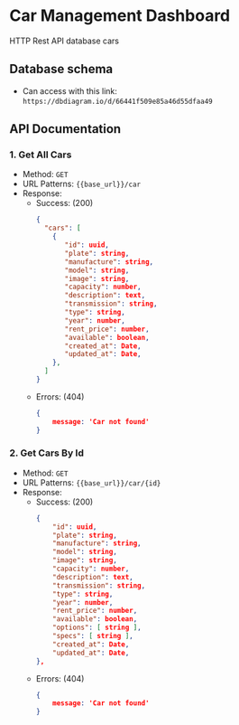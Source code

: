 # Car Management Dashboard
HTTP Rest API database cars

## Database schema
- Can access with this link: `https://dbdiagram.io/d/66441f509e85a46d55dfaa49`

## API Documentation
### 1. Get All Cars
- Method: `GET`
- URL Patterns: `{{base_url}}/car`
- Response:
  - Success: (200)
    ```json
    {
      "cars": [
        {  
           "id": uuid,
           "plate": string,
           "manufacture": string,
           "model": string,
           "image": string,
           "capacity": number,
           "description": text,
           "transmission": string,
           "type": string,
           "year": number,
           "rent_price": number,
           "available": boolean,
           "created_at": Date,
           "updated_at": Date,
        },
      ]
    }
    ```
  - Errors: (404)
    ```json
    { 
        message: 'Car not found' 
    }
    ```    

### 2. Get Cars By Id
- Method: `GET`
- URL Patterns: `{{base_url}}/car/{id}`
- Response:
  - Success: (200)
    ```json
    {  
        "id": uuid,
        "plate": string,
        "manufacture": string,
        "model": string,
        "image": string,
        "capacity": number,
        "description": text,
        "transmission": string,
        "type": string,
        "year": number,
        "rent_price": number,
        "available": boolean,
        "options": [ string ],
        "specs": [ string ],
        "created_at": Date,
        "updated_at": Date,
    },
    ```
  - Errors: (404)
    ```json
    { 
        message: 'Car not found' 
    }
    ```

<!-- ### 3. Create Cars
- Method: `POST`
- URL Patterns: `{{base_url}}/car`
- Body:
    ```json
    {  
       "plate": string,
       "manufacture": string,
       "model": string,
       "image": string,
       "capacity": number,
       "description": text,
       "transmission": text,
       "type": text,
       "year": number,
       "rent_price": number,
       "available_at": Date,
       "available": boolean,
       "options": [ string ],
       "specs": [ string ]
    }
    ```
- Response:
  - Success: (201)
    ```json
    { 
        message: 'Car created successfully' 
    }
  - Errors: (500)
    ```json
    { 
        message: 'Failed to create car' 
    }
    ```

### 4. Update Cars
- Method: `PUT`
- URL Patterns: `{{base_url}}/car/{id}`
- Body:
    ```json
    {  
       "plate": string,
       "manufacture": string,
       "model": string,
       "image": string,
       "capacity": number,
       "description": text,
       "transmission": text,
       "type": text,
       "year": number,
       "rent_price": number,
       "available_at": Date,
       "available": boolean,
       "options": [ string ],
       "specs": [ string ]
    }
    ```
- Response:
  - Success: (201)
    ```json
    { 
        message: 'Car updated successfully' 
    }
  - Errors: (500)
    ```json
    { 
        message: 'Failed to update car' 
    }
    ``` -->

<!-- ### 5. Delete Cars
- Method: `DELETE`
- URL Patterns: `{{base_url}}/car/{id}`
- Response:
  - Success: (204)
    ```json
    { 
        message: 'Car deleted successfully' 
    }
    ```
  - Errors: (500)
    ```json
    { 
        message: 'Failed to delete car' 
    }
    ```     -->
